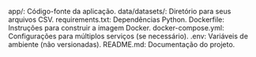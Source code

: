 app/: Código-fonte da aplicação.
data/datasets/: Diretório para seus arquivos CSV.
requirements.txt: Dependências Python.
Dockerfile: Instruções para construir a imagem Docker.
docker-compose.yml: Configurações para múltiplos serviços (se necessário).
.env: Variáveis de ambiente (não versionadas).
README.md: Documentação do projeto.